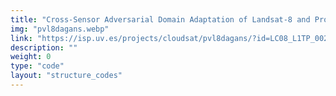 ```yaml
---
title: "Cross-Sensor Adversarial Domain Adaptation of Landsat-8 and Proba-V images for Cloud Detection"
img: "pvl8dagans.webp"
link: "https://isp.uv.es/projects/cloudsat/pvl8dagans/?id=LC08_L1TP_002053_20160520_20170324_01_T1_333M"
description: ""
weight: 0
type: "code"
layout: "structure_codes"
---
```


